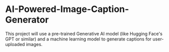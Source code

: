 # AI-Powered-Image-Caption-Generator
This project will use a pre-trained Generative AI model (like Hugging Face's GPT or similar) and a machine learning model to generate captions for user-uploaded images.
